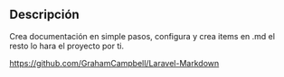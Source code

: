 ## Descripción

Crea documentación en simple pasos, configura y crea items en .md el resto lo hara el proyecto por ti.



https://github.com/GrahamCampbell/Laravel-Markdown